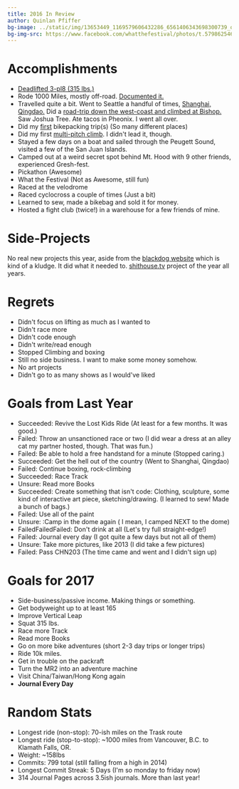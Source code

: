 ```yaml
---
title: 2016 In Review
author: Quinlan Pfiffer
bg-image: ../static/img/13653449_1169579606432286_6561406343698300739_o.jpg
bg-img-src: https://www.facebook.com/whatthefestival/photos/t.579862546/1169579606432286/?type=3&theater
---
```

Accomplishments
===============

* [Deadlifted 3-pl8 (315 lbs.)](https://www.instagram.com/p/BJOYgVsjjmN/)
* Rode 1000 Miles, mostly off-road. [Documented it.](http://www.blkdg.bike/)
* Travelled quite a bit. Went to Seattle a handful of times, [Shanghai, Qingdao.](https://www.instagram.com/p/BGIsD3BRZjG/)
  Did a [road-trip down the west-coast and climbed at Bishop.](https://www.instagram.com/p/BDdltOSxZoz/) Saw Joshua Tree.
  Ate tacos in Pheonix. I went all over.
* Did my [first](https://www.instagram.com/p/BHsUaIXjPy-/) bikepacking trip(s) (So many different places)
* Did my first [multi-pitch climb](https://www.mountainproject.com/v/wherever-i-may-roam/105821077). I didn't lead it, though.
* Stayed a few days on a boat and sailed through the Peugett Sound, visited a
  few of the San Juan Islands.
* Camped out at a weird secret spot behind Mt. Hood with 9 other friends,
  experienced Gresh-fest.
* Pickathon (Awesome)
* What the Festival (Not as Awesome, still fun)
* Raced at the velodrome
* Raced cyclocross a couple of times (Just a bit)
* Learned to sew, made a bikebag and sold it for money.
* Hosted a fight club (twice!) in a warehouse for a few friends of mine.

Side-Projects
=============

No real new projects this year, aside from the [blackdog
website](http://www.blkdg.bike/) which is kind of a kludge. It did what it
needed to. [shithouse.tv](http://shithouse.tv/) project of the year all years.

Regrets
=======

* Didn't focus on lifting as much as I wanted to
* Didn't race more
* Didn't code enough
* Didn't write/read enough
* Stopped Climbing and boxing
* Still no side business. I want to make some money somehow.
* No art projects
* Didn't go to as many shows as I would've liked

Goals from Last Year
====================
* Succeeded: Revive the Lost Kids Ride (At least for a few months. It was good.)
* Failed: Throw an unsanctioned race or two (I did wear a dress at an alley cat
  my partner hosted, though. That was fun.)
* Failed: Be able to hold a free handstand for a minute (Stopped caring.)
* Succeeded: Get the hell out of the country (Went to Shanghai, Qingdao)
* Failed: Continue boxing, rock-climbing
* Succeeded: Race Track
* Unsure: Read more Books
* Succeeded: Create something that isn't code: Clothing, sculpture, some kind of
  interactive art piece, sketching/drawing. (I learned to sew! Made a bunch of
  bags.)
* Failed: Use all of the paint
* Unsure: :Camp in the dome again ( I mean, I camped NEXT to the dome)
* FailedFailedFailed: Don't drink at all (Let's try full straight-edge!)
* Failed: Journal every day (I got quite a few days but not all of them)
* Unsure: Take more pictures, like 2013 (I did take a few pictures)
* Failed: Pass CHN203 (The time came and went and I didn't sign up)

Goals for 2017
==============

* Side-business/passive income. Making things or something.
* Get bodyweight up to at least 165
* Improve Vertical Leap
* Squat 315 lbs.
* Race more Track
* Read more Books
* Go on more bike adventures (short 2-3 day trips or longer trips)
* Ride 10k miles.
* Get in trouble on the packraft
* Turn the MR2 into an adventure machine
* Visit China/Taiwan/Hong Kong again
* __Journal Every Day__

Random Stats
============
* Longest ride (non-stop): 70-ish miles on the Trask route
* Longest ride (stop-to-stop): ~1000 miles from Vancouver, B.C. to Klamath
  Falls, OR.
* Weight: ~158lbs
* Commits: 799 total (still falling from a high in 2014)
* Longest Commit Streak: 5 Days (I'm so monday to friday now)
* 314 Journal Pages across 3.5ish journals. More than last year!
